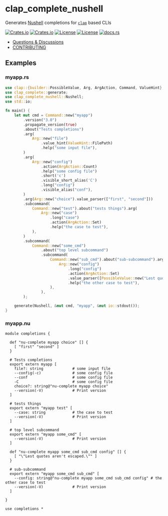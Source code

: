 # clap_complete_nushell

Generates [Nushell](https://github.com/nushell/nushell) completions for [`clap`](https://github.com/clap-rs/clap) based CLIs

[![Crates.io](https://img.shields.io/crates/v/clap_complete_nushell)](https://crates.io/crates/clap_complete_nushell)
[![Crates.io](https://img.shields.io/crates/d/clap_complete_nushell)](https://crates.io/crates/clap_complete_nushell)
[![License](https://img.shields.io/badge/license-Apache%202.0-blue)](LICENSE-APACHE)
[![License](https://img.shields.io/badge/license-MIT-blue)](LICENSE-MIT)
[![docs.rs](https://img.shields.io/docsrs/clap_complete_nushell)](https://docs.rs/clap_complete_nushell)

- [Questions & Discussions](https://github.com/clap-rs/clap/discussions)
- [CONTRIBUTING](../CONTRIBUTING.md)

## Examples

### myapp.rs

```rust
use clap::{builder::PossibleValue, Arg, ArgAction, Command, ValueHint};
use clap_complete::generate;
use clap_complete_nushell::Nushell;
use std::io;

fn main() {
    let mut cmd = Command::new("myapp")
        .version("3.0")
        .propagate_version(true)
        .about("Tests completions")
        .arg(
            Arg::new("file")
                .value_hint(ValueHint::FilePath)
                .help("some input file"),
        )
        .arg(
            Arg::new("config")
                .action(ArgAction::Count)
                .help("some config file")
                .short('c')
                .visible_short_alias('C')
                .long("config")
                .visible_alias("conf"),
        )
        .arg(Arg::new("choice").value_parser(["first", "second"]))
        .subcommand(
            Command::new("test").about("tests things").arg(
                Arg::new("case")
                    .long("case")
                    .action(ArgAction::Set)
                    .help("the case to test"),
            ),
        )
        .subcommand(
            Command::new("some_cmd")
                .about("top level subcommand")
                .subcommand(
                    Command::new("sub_cmd").about("sub-subcommand").arg(
                        Arg::new("config")
                            .long("config")
                            .action(ArgAction::Set)
                            .value_parser([PossibleValue::new("Lest quotes aren't escaped.")])
                            .help("the other case to test"),
                    ),
                ),
        );

    generate(Nushell, &mut cmd, "myapp", &mut io::stdout());
}

```

### myapp.nu

```nu
module completions {

  def "nu-complete myapp choice" [] {
    [ "first" "second" ]
  }

  # Tests completions
  export extern myapp [
    file?: string             # some input file
    --config(-c)              # some config file
    --conf                    # some config file
    -C                        # some config file
    choice?: string@"nu-complete myapp choice"
    --version(-V)             # Print version
  ]

  # tests things
  export extern "myapp test" [
    --case: string            # the case to test
    --version(-V)             # Print version
  ]

  # top level subcommand
  export extern "myapp some_cmd" [
    --version(-V)             # Print version
  ]

  def "nu-complete myapp some_cmd sub_cmd config" [] {
    [ "\"Lest quotes aren't escaped.\"" ]
  }

  # sub-subcommand
  export extern "myapp some_cmd sub_cmd" [
    --config: string@"nu-complete myapp some_cmd sub_cmd config" # the other case to test
    --version(-V)             # Print version
  ]

}

use completions *
```
